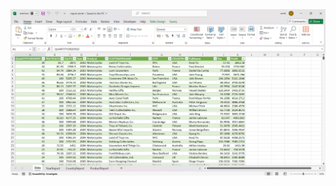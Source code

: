 <img src="https://github.com/smriti2911/Pivot_table/blob/main/Screenshot%202024-08-29%20211907.png" alt="Image Description">
